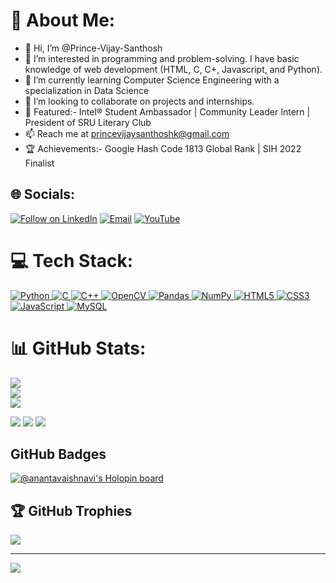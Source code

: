 

<!---
Prince-Vijay-Santhosh/Prince-Vijay-Santhosh is a ✨ special ✨ repository because its `README.md` (this file) appears on your GitHub profile.
You can click the Preview link to take a look at your changes.
--->

# 💫 About Me:
- 👋 Hi, I’m @Prince-Vijay-Santhosh
- 👀 I’m interested in programming and problem-solving. I have basic knowledge of web development (HTML, C, C+, Javascript, and Python).
- 🌱 I’m currently learning Computer Science Engineering with a specialization in Data Science 
- 💞️ I’m looking to collaborate on projects and internships.
- 🥇 Featured:- Intel® Student Ambassador | Community Leader Intern | President of SRU Literary Club
- 📫 Reach me at princevijaysanthoshk@gmail.com
- 🏆 Achievements:- Google Hash Code 1813 Global Rank | SIH 2022 Finalist


## 🌐 Socials:
<p align="left">
  <a href="https://www.linkedin.com/in/princevijaysanthoshkongara"><img title="Follow on LinkedIn" src="https://img.shields.io/badge/LinkedIn-0077B5?style=for-the-badge&logo=linkedin&logoColor=white"/></a>
  <a href="mailto:princevijaysanthoshk@gmail.com"><img title="Email" src="https://img.shields.io/badge/Gmail-D14836?style=for-the-badge&logo=gmail&logoColor=white"/></a>
  <a href="https://www.youtube.com/@princevijaysanthosh"><img title="YouTube" src="https://img.shields.io/badge/YouTube-F14836?style=for-the-badge&logo=youtube&logoColor=white"/></a>

# 💻 Tech Stack:
<p align="left">
 <a href="#">
<img alt="Python" src="https://img.shields.io/badge/python%20-%2314354C.svg?&style=for-the-badge&logo=python&logoColor=white"/>
<img alt="C" src="https://img.shields.io/badge/c%20-%2300599C.svg?&style=for-the-badge&logo=c&logoColor=white"/>
<img alt="C++" src="https://img.shields.io/badge/c++%20-%2300599C.svg?&style=for-the-badge&logo=c%2B%2B&ogoColor=white"/>
<img alt="OpenCV" src="https://img.shields.io/badge/OpenCV-OpenCV?style=for-the-badge&logo=opencv&logoColor=fff&color=5C3EE8"/> 
<img alt="Pandas" src="https://img.shields.io/badge/pandas%20-%23150458.svg?&style=for-the-badge&logo=pandas&logoColor=white" />
<img alt="NumPy" src="https://img.shields.io/badge/numpy%20-%23013243.svg?&style=for-the-badge&logo=numpy&logoColor=white" />
<img alt="HTML5" src="https://img.shields.io/badge/html5%20-%23E34F26.svg?&style=for-the-badge&logo=html5&logoColor=white"/>
<img alt="CSS3" src="https://img.shields.io/badge/css3%20-%231572B6.svg?&style=for-the-badge&logo=css3&logoColor=white"/>
<img alt="JavaScript" src="https://img.shields.io/badge/javascript%20-%23323330.svg?&style=for-the-badge&logo=javascript&logoColor=%23F7DF1E"/>
<img alt='MySQL' src="https://img.shields.io/badge/SQL-MySQL?style=for-the-badge&logo=mysql&color=F29111"/>
 </a>
</p>

# 📊 GitHub Stats:
![](https://github-readme-stats.vercel.app/api?username=Prince-Vijay-Santhosh&theme=dark&hide_border=false&include_all_commits=true&count_private=false)<br/>
![](https://github-readme-streak-stats.herokuapp.com/?user=Prince-Vijay-Santhosh&theme=dark&hide_border=false)<br/>
![](https://github-readme-stats.vercel.app/api/top-langs/?username=Prince-Vijay-Santhosh&theme=dark&hide_border=false&include_all_commits=false&count_private=true&layout=compact)

![](https://github-readme-stats.vercel.app/api/top-langs/?username=Prince-Vijay-Santhosh&theme=dark&layout=compact)
![](https://github-readme-stats.vercel.app/api?username=Prince-Vijay-Santhosh&show_icons=true&theme=dark)
![](https://github-readme-streak-stats.herokuapp.com/?user=Prince-Vijay-Santhosh&theme=tokyonight_duo)




## GitHub Badges
[![@anantavaishnavi's Holopin board](https://holopin.io/api/user/board?user=princevijaysanthosh)](https://www.holopin.io/@princevijaysanthosh)

## 🏆 GitHub Trophies
![](https://github-profile-trophy.vercel.app/?username=Prince-Vijay-Santhosh&theme=radical&no-frame=false&no-bg=true&margin-w=4)

---
[![](https://visitcount.itsvg.in/api?id=Prince-Vijay-Santhosh&label=Profile%20Views&color=2&icon=5&pretty=false)](https://visitcount.itsvg.in)
